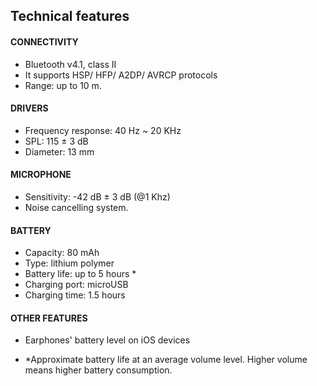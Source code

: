 ## Technical features

#### CONNECTIVITY
- Bluetooth v4.1, class II
- It supports HSP/ HFP/ A2DP/ AVRCP protocols 
- Range: up to 10 m.
 
#### DRIVERS
- Frequency response: 40 Hz ~ 20 KHz
- SPL: 115 ± 3 dB
- Diameter: 13 mm

#### MICROPHONE
- Sensitivity: -42 dB ± 3 dB (@1 Khz)
- Noise cancelling system.

#### BATTERY
- Capacity: 80 mAh
- Type: lithium polymer
- Battery life: up to 5 hours *
- Charging port: microUSB
- Charging time: 1.5 hours

#### OTHER FEATURES
- Earphones' battery level on iOS devices

* *Approximate battery life at an average volume level. Higher volume means higher battery consumption.
